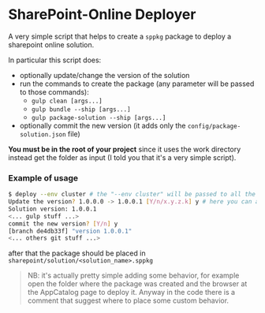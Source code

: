 # SharePoint-Online Deployer

A very simple script that helps to create a `sppkg` package to deploy a sharepoint online solution.

In particular this script does:
- optionally update/change the version of the solution
- run the commands to create the package (any parameter will be passed to those commands):
	- `gulp clean [args...]`
	- `gulp bundle --ship [args...]`
	- `gulp package-solution --ship [args...]`
- optionally commit the new version
	(it adds only the `config/package-solution.json` file)

**You must be in the root of your project** since it uses the work directory instead get the folder as input (I told you that it's a very simple script).


### Example of usage

```bash
$ deploy --env cluster # the "--env cluster" will be passed to all the gulp commands, normally you don't have to pass any
Update the version? 1.0.0.0 -> 1.0.0.1 [Y/n/x.y.z.k] y # here you can also specify the version you want, like 1.2.3.4
Solution version: 1.0.0.1
<... gulp stuff ...>
commit the new version? [Y/n] y
[branch de4db33f] "version 1.0.0.1"
<... others git stuff ...>
```
after that the package should be placed in `sharepoint/solution/<solution_name>.sppkg`


> NB: it's actually pretty simple adding some behavior, for example open the folder where the package was created and the browser at the AppCatalog page to deploy it.
> Anyway in the code there is a comment that suggest where to place some custom behavior.

